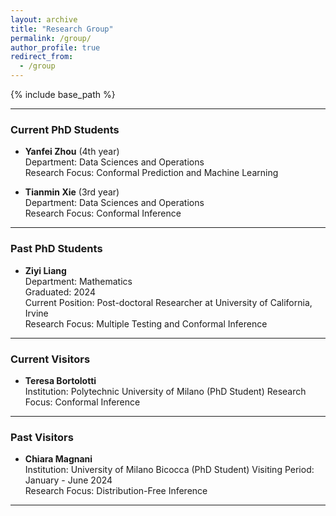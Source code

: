 ```yaml
---
layout: archive
title: "Research Group"
permalink: /group/
author_profile: true
redirect_from:
  - /group
---
```


{% include base_path %}

---

### Current PhD Students

- **Yanfei Zhou**  (4th year) <br>
  Department: Data Sciences and Operations  
  Research Focus: Conformal Prediction and Machine Learning

- **Tianmin Xie** (3rd year)  <br>
  Department: Data Sciences and Operations  
  Research Focus: Conformal Inference

---

### Past PhD Students

- **Ziyi Liang**  
  Department: Mathematics  
  Graduated: 2024  
  Current Position: Post-doctoral Researcher at University of California, Irvine  
  Research Focus: Multiple Testing and Conformal Inference

---

### Current Visitors

- **Teresa Bortolotti**  
  Institution: Polytechnic University of Milano (PhD Student)
  Research Focus: Conformal Inference

---

### Past Visitors

- **Chiara Magnani**  
  Institution: University of Milano Bicocca (PhD Student)
  Visiting Period: January - June 2024  
  Research Focus: Distribution-Free Inference

---

